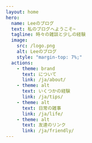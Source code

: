 ```yaml
---
layout: home
hero:
  name: Leeのブログ
  text: 私のブログへようこそ~
  tagline: 時々の雑談と少しの経験
  image:
    src: /logo.png
    alt: Leeのブログ
    style: "margin-top: 7%;"
  actions:
    - theme: brand
      text: について
      link: /ja/about/
    - theme: alt
      text: いくつかの経験
      link: /ja/tips/
    - theme: alt
      text: 日常の雑事
      link: /ja/life/
    - theme: alt
      text: 友達のリンク
      link: /ja/friendly/
---
```

